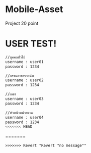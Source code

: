 # Mobile-Asset
Project 20 point


# USER TEST!
```sh
//บุคคลทั่วไป
username : user01
password : 1234

//กรรมการตรวจนับ
username : user02
password : 1234

//เลขา
username : user03
password : 1234

//หัวหน้าหน่วยงาน
username : user04
password : 1234
<<<<<<< HEAD
```
=======
```
>>>>>>> Revert "Revert "no message""
